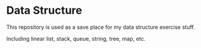# Data Structure 

This repository is used as a save place for my data structure exercise stuff.

Including linear list, stack, queue, string, tree, map, etc.
